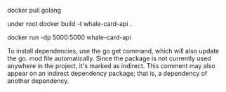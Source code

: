 docker pull golang

under root
docker build -t whale-card-api .

docker run -dp 5000:5000 whale-card-api

To install dependencies, use the go get command, which will also update the go. mod file automatically. Since the package is not currently used anywhere in the project, it's marked as indirect. This comment may also appear on an indirect dependency package; that is, a dependency of another dependency.